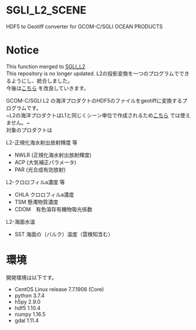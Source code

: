 # SGLI_L2_SCENE
HDF5 to Geotiff converter for GCOM-C/SGLI OCEAN PRODUCTS

# Notice  
This function merged to [SGLI_L2](https://github.com/TTY6335/SGLI_L2)  
This repository is no longer updated.
L2の投影変換を一つのプログラムでできるようにし、統合しました。  
今後は[こちら](https://github.com/TTY6335/SGLI_L2) を改良していきます。


GCOM-C/SGLI L2 の海洋プロダクトのHDF5のファイルをgeotiffに変換するプログラムです。  
~L2の海洋プロダクトはL1と同じくシーン単位で作成されるため[こちら](https://github.com/TTY6335/SGLI_L2) では使えません。~  
対象のプロダクトは

L2-正規化海水射出放射輝度 等  
- NWLR (正規化海水射出放射輝度)  
- ACP (大気補正パラメータ)  
- PAR (光合成有効放射)  

L2-クロロフィルa濃度 等  
- CHLA クロロフィルa濃度  
- TSM 懸濁物質濃度  
- CDOM　有色溶存有機物吸光係数 

L2-海面水温  
- SST 海面の（バルク）温度（雲検知含む）

# 環境  
 開発環境は以下です。
* CentOS Linux release 7.7.1908 (Core)
* python 3.7.4
* h5py 2.9.0
* hdf5 1.10.4
* numpy 1.16.5
* gdal 1.11.4
